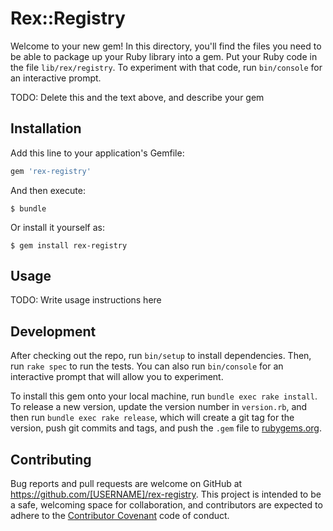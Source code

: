 # Rex::Registry

Welcome to your new gem! In this directory, you'll find the files you need to be able to package up your Ruby library into a gem. Put your Ruby code in the file `lib/rex/registry`. To experiment with that code, run `bin/console` for an interactive prompt.

TODO: Delete this and the text above, and describe your gem

## Installation

Add this line to your application's Gemfile:

```ruby
gem 'rex-registry'
```

And then execute:

    $ bundle

Or install it yourself as:

    $ gem install rex-registry

## Usage

TODO: Write usage instructions here

## Development

After checking out the repo, run `bin/setup` to install dependencies. Then, run `rake spec` to run the tests. You can also run `bin/console` for an interactive prompt that will allow you to experiment.

To install this gem onto your local machine, run `bundle exec rake install`. To release a new version, update the version number in `version.rb`, and then run `bundle exec rake release`, which will create a git tag for the version, push git commits and tags, and push the `.gem` file to [rubygems.org](https://rubygems.org).

## Contributing

Bug reports and pull requests are welcome on GitHub at https://github.com/[USERNAME]/rex-registry. This project is intended to be a safe, welcoming space for collaboration, and contributors are expected to adhere to the [Contributor Covenant](http://contributor-covenant.org) code of conduct.

